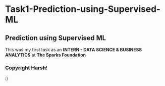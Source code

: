 # Task1-Prediction-using-Supervised-ML
## Prediction using Supervised ML

This was my first task as an **INTERN - DATA SCIENCE & BUSINESS ANALYTICS** at **The Sparks Foundation**

### Copyright **Harsh**!

:)
